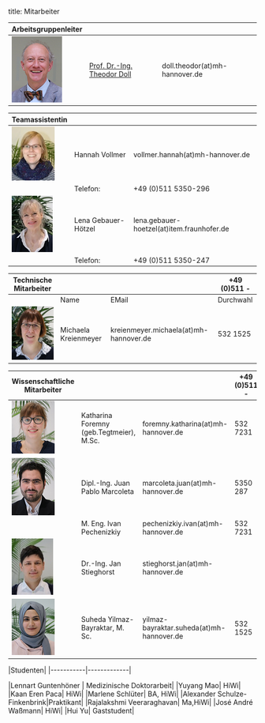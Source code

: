 title: Mitarbeiter


|Arbeitsgruppenleiter|                |     |
|--------------|---------------|----|
|![Image Theo Doll](Doll2.png)|[Prof. Dr.-Ing. Theodor Doll](01_pagedoll.html)|	doll.theodor(at)mh-hannover.de|   



|Teamassistentin|                     |      |
|--------------|---------------------|------|
|![Hannah.JPG](Hannah.JPG) | Hannah Vollmer	| vollmer.hannah(at)mh-hannover.de|
|    |   Telefon:|  +49 (0)511 5350-296|
|![Lena.JPG](Lena.JPG) | Lena Gebauer-Hötzel |lena.gebauer-hoetzel(at)item.fraunhofer.de      
|| Telefon:| +49 (0)511 5350-247|

|Technische Mitarbeiter|                     |      | +49 (0)511 -|
|--------------|---------------------|------|---|
|              |Name   |EMail|Durchwahl|
|![Image Michaela Kreienmeyer](Michaela2.png) | Michaela Kreienmeyer	|	kreienmeyer.michaela(at)mh-hannover.de     |532 1525|


|Wissenschaftliche Mitarbeiter|             |    |+49 (0)511 -|
|---------|------|------|---|
|![Image Katharina Foremny](Katharina3.png)  | Katharina Foremny (geb.Tegtmeier), M.Sc. 	|	foremny.katharina(at)mh-hannover.de       |532 7231|
|  ![Image Juan Pablo Marcoleta](Juan2.png)  |Dipl.-Ing. Juan Pablo Marcoleta | marcoleta.juan(at)mh-hannover.de|5350 287|
|                                            |M. Eng. Ivan Pechenizkiy        | pechenizkiy.ivan(at)mh-hannover.de|532 7231
|![Image Jan Stieghorst ](Jan.png.jpg) |  Dr.-Ing. Jan Stieghorst|	stieghorst.jan(at)mh-hannover.de|    
|![Image Suheda Yilmaz-Bayraktar](suheda.png) |Suheda Yilmaz-Bayraktar, M. Sc. | yilmaz-bayraktar.suheda(at)mh-hannover.de|532 1525|


|Studenten|
|-----------|-------------|

|Lennart Guntenhöner | Medizinische Doktorarbeit|
|Yuyang Mao| HiWi|
|Kaan Eren Paca| HiWi|
|Marlene Schlüter| BA, HiWi|
|Alexander Schulze-Finkenbrink|Praktikant|
|Rajalakshmi Veeraraghavan| Ma,HiWi|
|José André Waßmann| HiWi|
|Hui Yu| Gaststudent|





